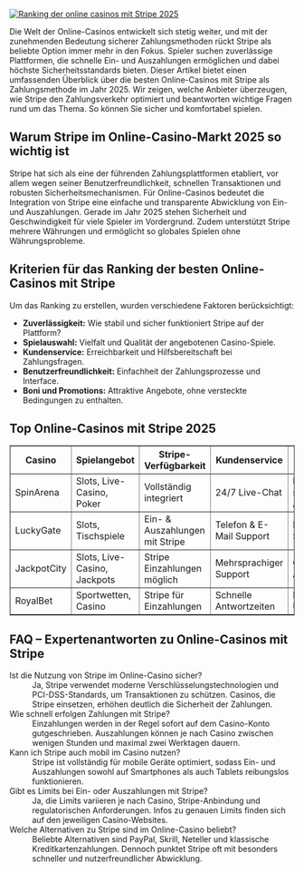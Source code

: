 [![Ranking der online casinos mit Stripe 2025](https://123-caf.pages.dev/gitsignup.png)](https://vrmoo.ru/Bt82HjjY)

<p>Die Welt der Online-Casinos entwickelt sich stetig weiter, und mit der zunehmenden Bedeutung sicherer Zahlungsmethoden rückt Stripe als beliebte Option immer mehr in den Fokus. Spieler suchen zuverlässige Plattformen, die schnelle Ein- und Auszahlungen ermöglichen und dabei höchste Sicherheitsstandards bieten. Dieser Artikel bietet einen umfassenden Überblick über die besten Online-Casinos mit Stripe als Zahlungsmethode im Jahr 2025. Wir zeigen, welche Anbieter überzeugen, wie Stripe den Zahlungsverkehr optimiert und beantworten wichtige Fragen rund um das Thema. So können Sie sicher und komfortabel spielen.</p>  <h2>Warum Stripe im Online-Casino-Markt 2025 so wichtig ist</h2> <p>Stripe hat sich als eine der führenden Zahlungsplattformen etabliert, vor allem wegen seiner Benutzerfreundlichkeit, schnellen Transaktionen und robusten Sicherheitsmechanismen. Für Online-Casinos bedeutet die Integration von Stripe eine einfache und transparente Abwicklung von Ein- und Auszahlungen. Gerade im Jahr 2025 stehen Sicherheit und Geschwindigkeit für viele Spieler im Vordergrund. Zudem unterstützt Stripe mehrere Währungen und ermöglicht so globales Spielen ohne Währungsprobleme.</p>  <h2>Kriterien für das Ranking der besten Online-Casinos mit Stripe</h2> <p>Um das Ranking zu erstellen, wurden verschiedene Faktoren berücksichtigt:</p> <ul>   <li><strong>Zuverlässigkeit:</strong> Wie stabil und sicher funktioniert Stripe auf der Plattform?</li>   <li><strong>Spielauswahl:</strong> Vielfalt und Qualität der angebotenen Casino-Spiele.</li>   <li><strong>Kundenservice:</strong> Erreichbarkeit und Hilfsbereitschaft bei Zahlungsfragen.</li>   <li><strong>Benutzerfreundlichkeit:</strong> Einfachheit der Zahlungsprozesse und Interface.</li>   <li><strong>Boni und Promotions:</strong> Attraktive Angebote, ohne versteckte Bedingungen zu enthalten.</li> </ul>  <h2>Top Online-Casinos mit Stripe 2025</h2> <table border="1" cellpadding="8" cellspacing="0">   <thead>     <tr>       <th>Casino</th>       <th>Spielangebot</th>       <th>Stripe-Verfügbarkeit</th>       <th>Kundenservice</th>       <th>Besonderheiten</th>     </tr>   </thead>   <tbody>     <tr>       <td>SpinArena</td>       <td>Slots, Live-Casino, Poker</td>       <td>Vollständig integriert</td>       <td>24/7 Live-Chat</td>       <td>Innovative Spiele, schnelle Auszahlungen</td>     </tr>     <tr>       <td>LuckyGate</td>       <td>Slots, Tischspiele</td>       <td>Ein- & Auszahlungen mit Stripe</td>       <td>Telefon & E-Mail Support</td>       <td>Mobile optimiert, SEO-freundlich</td>     </tr>     <tr>       <td>JackpotCity</td>       <td>Slots, Live-Casino, Jackpots</td>       <td>Stripe Einzahlungen möglich</td>       <td>Mehrsprachiger Support</td>       <td>Große Jackpot-Auszahlungen</td>     </tr>     <tr>       <td>RoyalBet</td>       <td>Sportwetten, Casino</td>       <td>Stripe für Einzahlungen</td>       <td>Schnelle Antwortzeiten</td>       <td>Bonus ohne Umsatzbedingungen</td>     </tr>   </tbody> </table>  <h2>FAQ – Expertenantworten zu Online-Casinos mit Stripe</h2> <dl>   <dt>Ist die Nutzung von Stripe im Online-Casino sicher?</dt>   <dd>Ja, Stripe verwendet moderne Verschlüsselungstechnologien und PCI-DSS-Standards, um Transaktionen zu schützen. Casinos, die Stripe einsetzen, erhöhen deutlich die Sicherheit der Zahlungen.</dd>      <dt>Wie schnell erfolgen Zahlungen mit Stripe?</dt>   <dd>Einzahlungen werden in der Regel sofort auf dem Casino-Konto gutgeschrieben. Auszahlungen können je nach Casino zwischen wenigen Stunden und maximal zwei Werktagen dauern.</dd>      <dt>Kann ich Stripe auch mobil im Casino nutzen?</dt>   <dd>Stripe ist vollständig für mobile Geräte optimiert, sodass Ein- und Auszahlungen sowohl auf Smartphones als auch Tablets reibungslos funktionieren.</dd>      <dt>Gibt es Limits bei Ein- oder Auszahlungen mit Stripe?</dt>   <dd>Ja, die Limits variieren je nach Casino, Stripe-Anbindung und regulatorischen Anforderungen. Infos zu genauen Limits finden sich auf den jeweiligen Casino-Websites.</dd>      <dt>Welche Alternativen zu Stripe sind im Online-Casino beliebt?</dt>   <dd>Beliebte Alternativen sind PayPal, Skrill, Neteller und klassische Kreditkartenzahlungen. Dennoch punktet Stripe oft mit besonders schneller und nutzerfreundlicher Abwicklung.</dd> </dl>